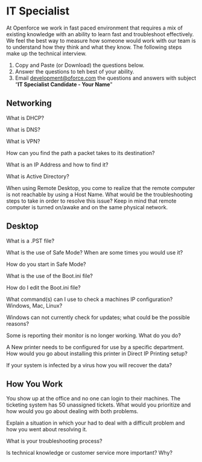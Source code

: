 # IT Specialist

At Openforce we work in fast paced environment that requires a mix of existing knowledge with an ability to learn fast and troubleshoot effectively. We feel the best way to measure how someone would work with our team is to understand how they  think and what they know.  The following steps make up the technical interview. 

1. Copy and Paste (or Download) the questions below.
2. Answer the questions to teh best of your ability.  
3. Email development@oforce.com the questions and answers with subject “**IT Specialist Candidate - Your Name**"


## Networking

What is DHCP?

What is DNS?

What is VPN?

How can you find the path a packet takes to its destination?

What is an IP Address and how to find it?

What is Active Directory?

When using Remote Desktop, you come to realize that the remote computer is not reachable by using a Host Name. What would be the troubleshooting steps to take in order to resolve this issue? Keep in mind that remote computer is turned on/awake and on the same physical network.

## Desktop

What is a .PST file?

What is the use of Safe Mode?  When are some times you would use it?

How do you start in Safe Mode?

What is the use of the Boot.ini file?

How do I edit the Boot.ini file?

What command(s) can I use to check a machines IP configuration?  Windows, Mac, Linux?

Windows can not currently check for updates; what could be the possible reasons?

Some is reporting their monitor is no longer working.  What do you do?

A New printer needs to be configured for use by a specific department. How would you go about installing this printer in Direct IP Printing setup?

If your system is infected by a virus how you will recover the data?


## How You Work

You show up at the office and no one can login to their machines.  The ticketing system has 50 unassigned tickets. What would you prioritize and how would you go about dealing with both problems.

Explain a situation in which your had to deal with a difficult problem and how you went about resolving it.

What is your troubleshooting process?

Is technical knowledge or customer service more important?  Why?





